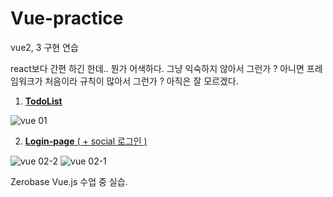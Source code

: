 # Vue-practice

vue2, 3 구현 연습

react보다 간편 하긴 한데.. 뭔가 어색하다. 그냥 익숙하지 않아서 그런가 ?
아니면 프레임워크가 처음이라 규칙이 많아서 그런가 ?
아직은 잘 모르겠다. 


1. <a href='https://github.com/jjvox/Vue-practice/tree/master/1.%20TodoList'>**TodoList**<a>


![vue 01](https://user-images.githubusercontent.com/110772094/211716809-7a27a293-fc36-42fd-8023-ba6a257d8be0.PNG)


2. <a href='https://github.com/jjvox/Vue-practice/tree/master/2.%20Login-Page'>**Login-page** ( + social 로그인 ) <a>


![vue 02-2](https://user-images.githubusercontent.com/110772094/211716862-ea5d260f-3659-4d49-96f6-5354e5399729.PNG)
![vue 02-1](https://user-images.githubusercontent.com/110772094/211716852-f1a529fc-ced0-4044-b902-9700a6e79516.PNG)


Zerobase Vue.js 수업 중 실습.
